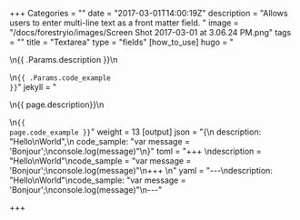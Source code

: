 +++
Categories = ""
date = "2017-03-01T14:00:19Z"
description = "Allows users to enter multi-line text as a front matter field. "
image = "/docs/forestryio/images/Screen Shot 2017-03-01 at 3.06.24 PM.png"
tags = ""
title = "Textarea"
type = "fields"
[how_to_use]
hugo = "<p>\n{{ .Params.description }}\n</p>\n<code>{{ .Params.code_example }}</code>"
jekyll = "<p>\n{{ page.description}}\n</p>\n<code>{{ page.code_example }}</code>"
weight = 13
[output]
json = "{\n  description: \"Hello\\nWorld\",\n  code_sample: \"var message = 'Bonjour';\\nconsole.log(message)\"\n}"
toml = "+++ \ndescription = \"Hello\\nWorld\"\ncode_sample = \"var message = 'Bonjour';\\nconsole.log(message)\"\n+++ \n"
yaml = "---\ndescription: \"Hello\\nWorld\"\ncode_sample: \"var message = 'Bonjour';\\nconsole.log(message)\"\n---"

+++
